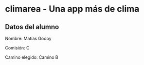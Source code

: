 # climarea - Una app más de clima
 
## Datos del alumno
Nombre: Matías Godoy

Comisión: C

Camino elegido: Camino B